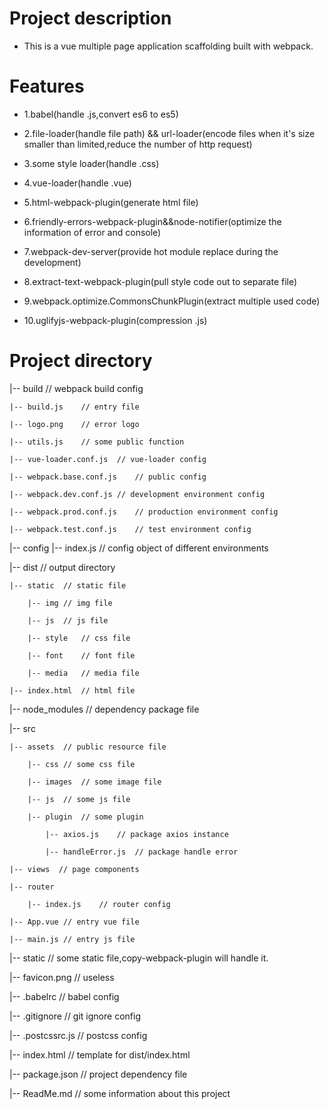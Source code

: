 # Project description
- This is a vue multiple page application scaffolding built with webpack.
# Features
- 1.babel(handle .js,convert es6 to es5)

- 2.file-loader(handle file path) && url-loader(encode files when it's size smaller than limited,reduce the number of http request)

- 3.some style loader(handle .css)

- 4.vue-loader(handle .vue)

- 5.html-webpack-plugin(generate html file)

- 6.friendly-errors-webpack-plugin&&node-notifier(optimize the information of error and console)

- 7.webpack-dev-server(provide hot module replace during the development)

- 8.extract-text-webpack-plugin(pull style code out to separate file)

- 9.webpack.optimize.CommonsChunkPlugin(extract multiple used code)

- 10.uglifyjs-webpack-plugin(compression .js)

# Project directory

|-- build   // webpack build config

    |-- build.js    // entry file

    |-- logo.png    // error logo

    |-- utils.js    // some public function

    |-- vue-loader.conf.js  // vue-loader config

    |-- webpack.base.conf.js    // public config

    |-- webpack.dev.conf.js // development environment config 

    |-- webpack.prod.conf.js    // production environment config

    |-- webpack.test.conf.js    // test environment config


|-- config
    |-- index.js    // config object of different environments

|-- dist    // output directory

    |-- static  // static file
    
        |-- img // img file
        
        |-- js  // js file
        
        |-- style   // css file
        
        |-- font    // font file
        
        |-- media   // media file
        
    |-- index.html  // html file
    

|-- node_modules    // dependency package file

|-- src

    |-- assets  // public resource file
    
        |-- css // some css file
        
        |-- images  // some image file
        
        |-- js  // some js file
        
        |-- plugin  // some plugin
        
            |-- axios.js    // package axios instance
            
            |-- handleError.js  // package handle error
            
    |-- views  // page components
    
    |-- router
    
        |-- index.js    // router config
        
    |-- App.vue // entry vue file
    
    |-- main.js // entry js file
    

|-- static  // some static file,copy-webpack-plugin will handle it.

|-- favicon.png // useless

|-- .babelrc    // babel config

|-- .gitignore  // git ignore config

|-- .postcssrc.js   // postcss config

|-- index.html  // template for dist/index.html

|-- package.json    // project dependency file

|-- ReadMe.md   // some information about this project


